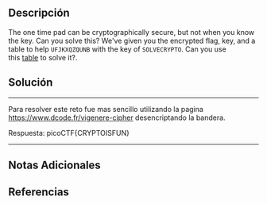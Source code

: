 ## Descripción

The one time pad can be cryptographically secure, but not when you know the key. Can you solve this? We've given you the encrypted flag, key, and a table to help `UFJKXQZQUNB` with the key of `SOLVECRYPTO`. Can you use this [table](https://jupiter.challenges.picoctf.org/static/1fd21547c154c678d2dab145c29f1d79/table.txt) to solve it?.
## Solución

***
Para resolver este reto fue mas sencillo utilizando la pagina https://www.dcode.fr/vigenere-cipher desencriptando la bandera.

Respuesta: picoCTF{CRYPTOISFUN}
***
## Notas Adicionales

## Referencias